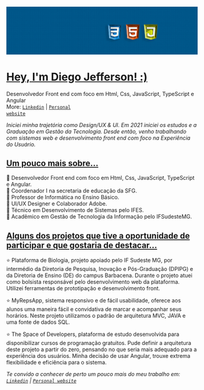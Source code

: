 
![](https://github.com/Diegojfsr/Diegojfsr/blob/main/Imagens/Capa%20Perfil.jpg)

<h1 id="user-content-currently-working" dir="auto"><a class="heading-link" href="#currently-working"> Hey, I'm Diego Jefferson! :) </a></h1>

Desenvolvedor Front end  com foco em Html, Css, JavaScript, TypeScript e Angular  <br>
More: <a href="https://www.linkedin.com/in/diegojfsr/" rel="nofollow"><code>Linkedin</code></a> | <a href="https://diegojfsr.myportfolio.com/" rel="nofollow"><code>Personal website</code></a>

<em>
  Iniciei minha trajetória como Design/UX & UI. 
  Em 2021 iniciei os estudos e a Graduação em Gestão da Tecnologia. 
  Desde então, venho trabalhando com sistemas web e 
  desenvolvimento front end com foco na Experiência do Usuário.
</em>

<h2 id="user-content-currently-working" dir="auto"><a class="heading-link" href="#currently-working"> Um pouco mais sobre... </a></h2>

🌠 Desenvolvedor Front end  com foco em Html, Css, JavaScript, TypeScript e Angular. <br>
🌠 Coordenador I na secretaria de educação da SFG. <br>
🌠 Professor de Informática no Ensino Básico. <br>
🌠 UI/UX Designer e Colaborador Adobe. <br>
🌠 Técnico em Desenvolvimento de Sistemas pelo IFES. <br>
🌠 Acadêmico em Gestão de Tecnologia da Informação pelo IFSudesteMG. <br>


<h2 id="user-content-currently-working" dir="auto"><a class="heading-link" href="#currently-working"> Alguns dos projetos que tive a oportunidade de participar e que gostaria de destacar... </a></h2>

⭐ Plataforma de Biologia, projeto apoiado pelo IF Sudeste MG, por intermédio da Diretoria de Pesquisa, Inovação e Pós-Graduação (DPIPG) e da Diretoria de Ensino (DE) do campus Barbacena. Durante o projeto atuei como bolsista responsável pelo desenvolvimento web da plataforma. Utilizei ferramentas de prototipação e desenvolvimento front. <br>

⭐ MyRepsApp, sistema responsivo e de fácil usabilidade, oferece aos alunos uma maneira fácil e convidativa de marcar e acompanhar seus horários. Neste projeto utilizamos o padrão de arquitetura  MVC, JAVA e uma fonte de dados SQL. <br>

⭐ The Space of Developers, plataforma de estudo desenvolvida para disponibilizar cursos de programação gratuitos. Pude definir a arquitetura deste projeto a partir do zero, pensando no que seria mais adequado para a experiência dos usuários. Minha decisão de usar Angular, trouxe extrema flexibilidade e eficiência para o sistema. <br>



<em>
 Te convido a conhecer de perto um pouco mais do meu trabalho em:
  <a href="https://www.linkedin.com/in/diegojfsr/" rel="nofollow"><code>Linkedin</code></a> | 
  <a href="https://diegojfsr.myportfolio.com/" rel="nofollow"><code>Personal website</code></a></li>
</em>



<!--
<h1 id="user-content-hey-im-maiane-gabriele-" dir="auto"><a class="heading-link" href="#hey-im-maiane-gabriele-">Hey, I'm Diego Jefferson! :)<svg class="octicon octicon-link" viewBox="0 0 16 16" version="1.1" width="16" height="16" aria-hidden="true"><path d="m7.775 3.275 1.25-1.25a3.5 3.5 0 1 1 4.95 4.95l-2.5 2.5a3.5 3.5 0 0 1-4.95 0 .751.751 0 0 1 .018-1.042.751.751 0 0 1 1.042-.018 1.998 1.998 0 0 0 2.83 0l2.5-2.5a2.002 2.002 0 0 0-2.83-2.83l-1.25 1.25a.751.751 0 0 1-1.042-.018.751.751 0 0 1-.018-1.042Zm-4.69 9.64a1.998 1.998 0 0 0 2.83 0l1.25-1.25a.751.751 0 0 1 1.042.018.751.751 0 0 1 .018 1.042l-1.25 1.25a3.5 3.5 0 1 1-4.95-4.95l2.5-2.5a3.5 3.5 0 0 1 4.95 0 .751.751 0 0 1-.018 1.042.751.751 0 0 1-1.042.018 1.998 1.998 0 0 0-2.83 0l-2.5 2.5a1.998 1.998 0 0 0 0 2.83Z"></path></svg></a></h1>

-->



